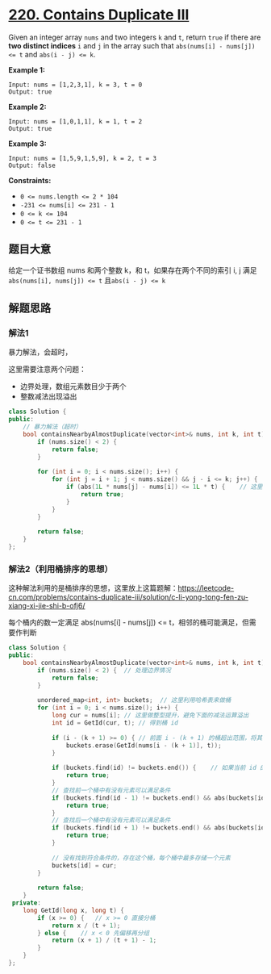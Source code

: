 # [220. Contains Duplicate III](https://leetcode.com/problems/contains-duplicate-iii/)

Given an integer array `nums` and two integers `k` and `t`, return `true` if there are **two distinct indices** `i` and `j` in the array such that `abs(nums[i] - nums[j]) <= t` and `abs(i - j) <= k`.

 

**Example 1:**

```
Input: nums = [1,2,3,1], k = 3, t = 0
Output: true
```

**Example 2:**

```
Input: nums = [1,0,1,1], k = 1, t = 2
Output: true
```

**Example 3:**

```
Input: nums = [1,5,9,1,5,9], k = 2, t = 3
Output: false
```

 

**Constraints:**

- `0 <= nums.length <= 2 * 104`
- `-231 <= nums[i] <= 231 - 1`
- `0 <= k <= 104`
- `0 <= t <= 231 - 1`

## 题目大意

给定一个证书数组 nums 和两个整数 k，和 t，如果存在两个不同的索引 i, j 满足 `abs(nums[i], nums[j]) <= t` 且`abs(i - j) <= k`

## 解题思路

### 解法1

暴力解法，会超时，

这里需要注意两个问题：

* 边界处理，数组元素数目少于两个
* 整数减法出现溢出

`````c++
class Solution {
public:
    // 暴力解法（超时）
    bool containsNearbyAlmostDuplicate(vector<int>& nums, int k, int t) {
        if (nums.size() < 2) {
            return false;
        }
        
        for (int i = 0; i < nums.size(); i++) {
            for (int j = i + 1; j < nums.size() && j - i <= k; j++) {
                if (abs(1L * nums[j] - nums[i]) <= 1L * t) {    // 这里是为了防止出现溢出的情况
                    return true;
                }
            }
        }
        
        return false;
    }
};
`````

### 解法2（利用桶排序的思想）

这种解法利用的是桶排序的思想，这里放上这篇题解：https://leetcode-cn.com/problems/contains-duplicate-iii/solution/c-li-yong-tong-fen-zu-xiang-xi-jie-shi-b-ofj6/

每个桶内的数一定满足 abs(nums[i] - nums[j]) <= t，相邻的桶可能满足，但需要作判断

``````c++
class Solution {
public:
    bool containsNearbyAlmostDuplicate(vector<int>& nums, int k, int t) {
        if (nums.size() < 2) {  // 处理边界情况
            return false;
        }
        
        unordered_map<int, int> buckets;  // 这里利用哈希表来做桶
        for (int i = 0; i < nums.size(); i++) {
            long cur = nums[i]; // 这里做整型提升，避免下面的减法运算溢出
            int id = GetId(cur, t); // 得到桶 id
            
            if (i - (k + 1) >= 0) { // 前面 i - (k + 1) 的桶超出范围，将其删除
                buckets.erase(GetId(nums[i - (k + 1)], t));
            }
            
            if (buckets.find(id) != buckets.end()) {    // 如果当前 id 的桶内有已经有数，可以直接返回
                return true;
            }
            // 查找前一个桶中有没有元素可以满足条件
            if (buckets.find(id - 1) != buckets.end() && abs(buckets[id - 1] - cur) <= t) {
                return true;
            }
            // 查找后一个桶中有没有元素可以满足条件
            if (buckets.find(id + 1) != buckets.end() && abs(buckets[id + 1] - cur) <= t) {
                return true;
            }
            
            // 没有找到符合条件的，存在这个桶，每个桶中最多存储一个元素
            buckets[id] = cur;
        }
        
        return false;
    }
 private:
    long GetId(long x, long t) {
        if (x >= 0) {   // x >= 0 直接分桶
            return x / (t + 1);
        } else {    // x < 0 先偏移再分组
            return (x + 1) / (t + 1) - 1;
        }
    }
};
``````

